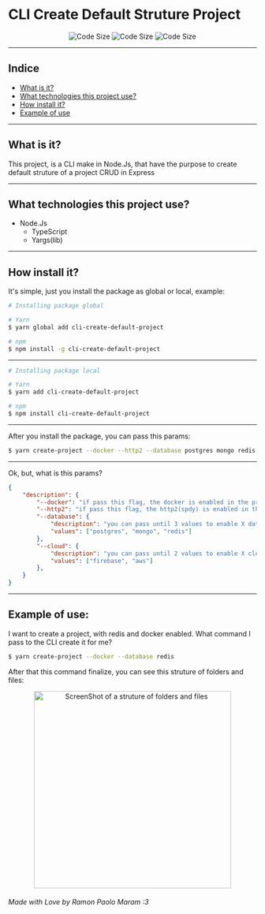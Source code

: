# CLI Create Default Struture Project

<div align="center">

![Code Size](https://img.shields.io/github/languages/code-size/ramonpaolo/cli-create-default-project?style=flat-square)
![Code Size](https://img.shields.io/npm/dm/cli-create-default-project?style=flat-square)
![Code Size](https://img.shields.io/npm/l/cli-create-default-project?style=flat-square)

</div>

---

## Indice
- [What is it?](#what-is-it)
- [What technologies this project use?](#what-technologies-this-project-use)
- [How install it?](#how-install-it)
- [Example of use](#example-of-use)

---

## What is it?
This project, is a CLI make in Node.Js, that have the purpose to create default struture of a project CRUD in Express

---

## What technologies this project use?
- Node.Js
    - TypeScript
    - Yargs(lib)

---

## How install it?
It's simple, just you install the package as global or local, example:

```bash
# Installing package global

# Yarn
$ yarn global add cli-create-default-project

# npm
$ npm install -g cli-create-default-project
```
---
```bash
# Installing package local

# Yarn
$ yarn add cli-create-default-project

# npm
$ npm install cli-create-default-project
```

---

After you install the package, you can pass this params:

```bash
$ yarn create-project --docker --http2 --database postgres mongo redis --cloud firebase aws
```

---

Ok, but, what is this params?
```json
{
    "description": {
        "--docker": "if pass this flag, the docker is enabled in the project",
        "--http2": "if pass this flag, the http2(spdy) is enabled in the project(express)",
        "--database": {
            "description": "you can pass until 3 values to enable X database in the project",
            "values": ["postgres", "mongo", "redis"]
        },
        "--cloud": {
            "description": "you can pass until 2 values to enable X cloud provider(sdk) in the project",
            "values": ["firebase", "aws"]
        },
    }
}
```

---

## Example of use:
I want to create a project, with redis and docker enabled. What command I pass to the CLI create it for me?

```bash
$ yarn create-project --docker --database redis
```

After that this command finalize, you can see this struture of folders and files:

<center>

<img src="https://ik.imagekit.io/9t3dbkxrtl/Captura_de_Tela_2022-12-18_a%CC%80s_20.51.32_xiU1fXYSb.png?ik-sdk-version=javascript-1.4.3&updatedAt=1671407500410" alt="ScreenShot of a struture of folders and files" height="400">

</center>

###### Made with Love by Ramon Paolo Maram :3